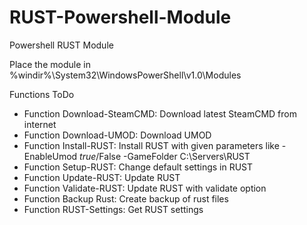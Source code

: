# RUST-Powershell-Module
Powershell RUST Module

Place the module in %windir%\System32\WindowsPowerShell\v1.0\Modules

Functions ToDo
- Function Download-SteamCMD: Download latest SteamCMD from internet
- Function Download-UMOD: Download UMOD
- Function Install-RUST: Install RUST with given parameters  like -EnableUmod $true/$False -GameFolder C:\Servers\RUST 
- Function Setup-RUST: Change default settings in RUST
- Function Update-RUST: Update RUST
- Function Validate-RUST: Update RUST with validate option
- Function Backup Rust: Create backup of rust files
- Function RUST-Settings: Get RUST settings
 
